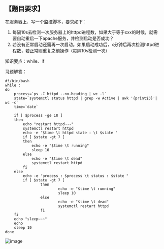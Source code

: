 ## 【题目要求】

在服务器上，写一个监控脚本，要求如下：

1. 每隔10s去检测一次服务器上的httpd进程数，如果大于等于xxx的时候，就需要自动重启一下apache服务，并检测启动是否成功？
2. 若没有正常启动还需再一次启动，如果启动成功后，x分钟后再次检测httpd进程数，若正常则重复之前操作（每隔10s检测一次）

知识要点：while、if

习题解答：

```
#!/bin/bash
while :
do
	process=`ps -C httpd --no-heading | wc -l`
	state=`systemctl status httpd | grep -w Active | awk '{print$3}'| wc -c`
	time=`date`

	if [ $process -ge 10 ]
	then
	    echo "restart httpd~~~"
	    systemctl restart httpd
	    echo -e "$time \t httpd state : \t $state "
		if [ $state -gt 7 ]
		then
			echo -e "$time \t running"
			sleep 10 
		else
			echo -e "$time \t dead"
			systemctl restart httpd
		fi
	else
		echo -e "process : $process \t status : $state "
		if [ $state -gt 7 ]
                then
                        echo -e "$time \t running"
                        sleep 10 
                else
                        echo -e "$time \t dead"
                        systemctl restart httpd
                fi		
	fi 
	echo "sleep~~~"
	echo 
	sleep 10
done
```

![image](https://user-images.githubusercontent.com/71164067/143885398-7730b5e0-439f-469f-af2d-e2c5dca772a0.png)


